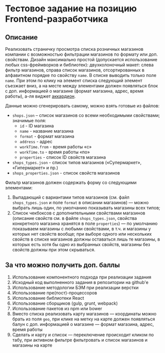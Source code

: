 # Тестовое задание на позицию Frontend-разработчика

## Описание

Реализовать страничку просмотра списка розничных магазинов компании с возможностью фильтрации магазинов по формату или доп. свойствам. Дизайн максимально простой (допускается использование любых css-фреймворков и библиотек): двухколоночный макет: слева фильтр магазинов, справа список магазинов, отсортированных в алфавитном порядке по свойству ```name```. В списке выводить только поле ```name```. При этом по клику на элемент списка следующий элемент съезжает вниз, а на месте между элементами должен появляться блок с доп. информацией о магазине (формат магазина, адрес, время работы), а-ля виджет [аккардион](https://jqueryui.com/accordion/).

Данные можно сгенерировать самому, можно взять готовые из файлов:

* ```shops.json``` – список магазинов со всеми необходимыми свойствами; значимые поля:
  * ```id``` - ID магазина
  * ```name``` - название магазина
  * ```format``` - формат магазина
  * ```address``` - адрес
  * ```workTime.from``` - время работы «с»
  * ```workTime.to``` - время работы «по»
  * ```properties``` - список ID свойств магазина
* ```shops_types.json``` - список типов магазинов («Супермаркет», «Гипермаркет» и пр.)
* ```shops_properties.json``` - список свойств магазинов

Фильтр магазинов должен содержать форму со следующими элементами:

1. Выпадающий с вариантами типов магазинов (см. файл ```shops_types.json``` и поле ```format``` в описании магазинов) — можно выбрать лишь один, по умолчанию показывать магазины всех типов;
2. Список чекбоксов с дополнительными свойствами магазинов (описание свойств см. в файле ```shops_types.json```, свойства конкретного магазина хранятся в поле ```properties```) — по умолчанию показываем магазины с любыми свойствами, в т.ч. и магазины у которых нет свойств вообще; при выборе одного или нескольких свойств в списке магазинов должны оставаться лишь те магазины, в которых есть хотя бы одно из выбранных свойств, магазины без свойств должны при этом скрываться.

## За что можно получить доп. баллы

1. Использование компонентного подхода при реализации задания
2. Исходный код выполненного задания в репозитории на github'е
3. Использование методологии БЭМ при реализации верстки
4. Использование пре(пост)-процессоров
5. Использование библиотеки React
6. Использование сборщиков (gulp, grunt, webpack)
7. Использование пакетов из npm или bower
8. Вместо списка реализовать карту магазинов — координаты можно брать из поля ```geo```, при клике на метку на карте должен появляться балун с доп. информацией о магазине — формат магазина, адрес, время работы
9. Сделать и карту и список — переключение происходит кликом по табу, при активном фильтре фильтровать и список магазинов и магазины на карте
